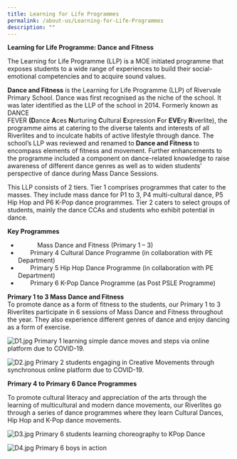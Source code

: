 ```yaml
---
title: Learning for Life Programmes
permalink: /about-us/Learning-for-Life-Programmes
description: ""
---
```





**Learning for Life Programme: Dance and Fitness**

The Learning for Life Programme (LLP) is a MOE initiated programme that exposes students to a wide range of experiences to build their social-emotional competencies and to acquire sound values.

  

**Dance and Fitness** is the Learning for Life Programme (LLP) of Rivervale Primary School. Dance was first recognised as the niche of the school. It was later identified as the LLP of the school in 2014. Formerly known as DANCE FEVER **(D**ance **A**ces **N**urturing **C**ultural **E**xpression **F**or **EVE**ry **R**iverlite), the programme aims at catering to the diverse talents and interests of all Riverlites and to inculcate habits of active lifestyle through dance. The school’s LLP was reviewed and renamed to **Dance and Fitness** to encompass elements of fitness and movement. Further enhancements to the programme included a component on dance-related knowledge to raise awareness of different dance genres as well as to widen students’ perspective of dance during Mass Dance Sessions.

  

This LLP consists of 2 tiers. Tier 1 comprises programmes that cater to the masses. They include mass dance for P1 to 3, P4 multi-cultural dance, P5 Hip Hop and P6 K-Pop dance programmes. Tier 2 caters to select groups of students, mainly the dance CCAs and students who exhibit potential in dance.  

  

**Key Programmes**

*              Mass Dance and Fitness (Primary 1 – 3)
*          Primary 4 Cultural Dance Programme (in collaboration with PE Department)
*          Primary 5 Hip Hop Dance Programme (in collaboration with PE Department)
*          Primary 6 K-Pop Dance Programme (as Post PSLE Programme)

**Primary 1 to 3 Mass Dance and Fitness**   
To promote dance as a form of fitness to the students, our Primary 1 to 3 Riverlites participate in 6 sessions of Mass Dance and Fitness throughout the year. They also experience different genres of dance and enjoy dancing as a form of exercise.

  

![D1.jpg](https://rivervalepri.moe.edu.sg/qql/slot/u143/Programmes/Dance_Fever/D1.jpg)
Primary 1 learning simple dance moves and steps via online platform due to COVID-19.

  

![D2.jpg](https://rivervalepri.moe.edu.sg/qql/slot/u143/Programmes/Dance_Fever/D2.jpg)
Primary 2 students engaging in Creative Movements through synchronous online platform due to COVID-19.

  

  

  

**Primary 4 to Primary 6 Dance Programmes**

To promote cultural literacy and appreciation of the arts through the learning of multicultural and modern dance movements, our Riverlites go through a series of dance programmes where they learn Cultural Dances, Hip Hop and K-Pop dance movements.

![D3.jpg](https://rivervalepri.moe.edu.sg/qql/slot/u143/Programmes/Dance_Fever/D3.jpg)
Primary 6 students learning choreography to KPop Dance

  

![D4.jpg](https://rivervalepri.moe.edu.sg/qql/slot/u143/Programmes/Dance_Fever/D4.jpg)
Primary 6 boys in action